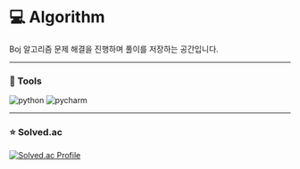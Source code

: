# 💻 Algorithm
Boj 알고리즘 문제 해결을 진행하며 풀이를 저장하는 공간입니다.

---

### 🔧 Tools
![python](https://img.shields.io/badge/Python-3776AB.svg?&style=for-the-badge&logo=python&logoColor=yellow)
![pycharm](https://img.shields.io/badge/pycharm-000000.svg?&style=for-the-badge&logo=pycharm&logoColor=white)

---

### ⭐ Solved.ac
[![Solved.ac Profile](http://mazassumnida.wtf/api/v2/generate_badge?boj=janghb3730)](https://solved.ac/janghb3730/)

